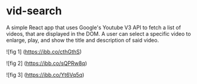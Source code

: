 # vid-search

A simple React app that uses Google's Youtube V3 API to fetch a list of videos, that are displayed in the DOM. A user can select a specific video to enlarge, play, and show the title and description of said video.

![fig 1]
(https://ibb.co/cthGthS)

![fig 2]
(https://ibb.co/sQPRw8q)

![fig 3]
(https://ibb.co/Yt6Vq5q)
